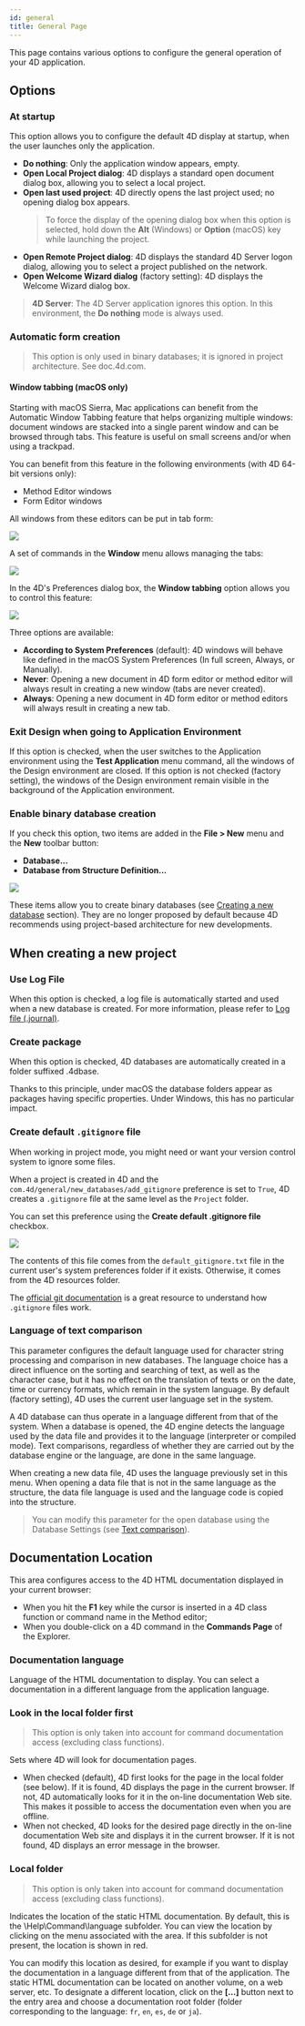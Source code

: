 ```yaml
---
id: general
title: General Page
---
```


This page contains various options to configure the general operation of your 4D application.

## Options 
 
### At startup  

This option allows you to configure the default 4D display at startup, when the user launches only the application.

*	**Do nothing**: Only the application window appears, empty.
*	**Open Local Project dialog**: 4D displays a standard open document dialog box, allowing you to select a local project.
*	**Open last used project**: 4D directly opens the last project used; no opening dialog box appears. 
	>To force the display of the opening dialog box when this option is selected, hold down the **Alt** (Windows) or **Option** (macOS) key while launching the project.
*	**Open Remote Project dialog**: 4D displays the standard 4D Server logon dialog, allowing you to select a project published on the network.
*	**Open Welcome Wizard dialog** (factory setting): 4D displays the Welcome Wizard dialog box.

>**4D Server**: The 4D Server application ignores this option. In this environment, the **Do nothing** mode is always used.

### Automatic form creation 

> This option is only used in binary databases; it is ignored in project architecture. See doc.4d.com.

#### Window tabbing (macOS only) 
 
Starting with macOS Sierra, Mac applications can benefit from the Automatic Window Tabbing feature that helps organizing multiple windows: document windows are stacked into a single parent window and can be browsed through tabs. This feature is useful on small screens and/or when using a trackpad.

You can benefit from this feature in the following environments (with 4D 64-bit versions only):

*	Method Editor windows
*	Form Editor windows

All windows from these editors can be put in tab form:

![](assets/en/Preferences/general2.png)

A set of commands in the **Window** menu allows managing the tabs:

![](assets/en/Preferences/general3.png)

In the 4D's Preferences dialog box, the **Window tabbing** option allows you to control this feature:

![](assets/en/Preferences/general4.png)

Three options are available:

*	**According to System Preferences** (default): 4D windows will behave like defined in the macOS System Preferences (In full screen, Always, or Manually).
*	**Never**: Opening a new document in 4D form editor or method editor will always result in creating a new window (tabs are never created).
*	**Always**: Opening a new document in 4D form editor or method editors will always result in creating a new tab.

### Exit Design when going to Application Environment  

If this option is checked, when the user switches to the Application environment using the **Test Application** menu command, all the windows of the Design environment are closed. If this option is not checked (factory setting), the windows of the Design environment remain visible in the background of the Application environment.


### Enable binary database creation  

If you check this option, two items are added in the **File > New** menu and the **New** toolbar button:

*	**Database...**
*	**Database from Structure Definition...**

![](assets/en/Preferences/general5.png)

These items allow you to create binary databases (see [Creating a new database](https://doc.4d.com/4Dv18R6/4D/18-R6/Creating-a-new-database.300-5217610.en.html) section). They are no longer proposed by default because 4D recommends using project-based architecture for new developments. 

## When creating a new project 
 
### Use Log File 
 
When this option is checked, a log file is automatically started and used when a new database is created. For more information, please refer to [Log file (.journal)](Backup/log.md).

### Create package
  
When this option is checked, 4D databases are automatically created in a folder suffixed .4dbase. 

Thanks to this principle, under macOS the database folders appear as packages having specific properties. Under Windows, this has no particular impact.

### Create default `.gitignore` file

When working in project mode, you might need or want your version control system to ignore some files.  

When a project is created in 4D and the `com.4d/general/new_databases/add_gitignore` preference is set to `True`, 4D creates a `.gitignore` file at the same level as the `Project` folder.

You can set this preference using the **Create default .gitignore file** checkbox.

![](assets/en/Preferences/gitignore.png)

The contents of this file comes from the `default_gitignore.txt` file in the current user's system preferences folder if it exists. Otherwise, it comes from the 4D resources folder.

The [official git documentation](https://www.atlassian.com/git/tutorials/saving-changes/gitignoreatlassian) is a great resource to understand how `.gitignore` files work. 

### Language of text comparison
  
This parameter configures the default language used for character string processing and comparison in new databases. The language choice has a direct influence on the sorting and searching of text, as well as the character case, but it has no effect on the translation of texts or on the date, time or currency formats, which remain in the system language. By default (factory setting), 4D uses the current user language set in the system.

A 4D database can thus operate in a language different from that of the system. When a database is opened, the 4D engine detects the language used by the data file and provides it to the language (interpreter or compiled mode). Text comparisons, regardless of whether they are carried out by the database engine or the language, are done in the same language.

When creating a new data file, 4D uses the language previously set in this menu. When opening a data file that is not in the same language as the structure, the data file language is used and the language code is copied into the structure. 

>You can modify this parameter for the open database using the Database Settings (see [Text comparison](https://doc.4d.com/4Dv18R6/4D/18-R6/DatabaseData-storage-page.300-5217842.en.html#460252)).

## Documentation Location  

This area configures access to the 4D HTML documentation displayed in your current browser:

*	When you hit the **F1** key while the cursor is inserted in a 4D class function or command name in the Method editor;
*	When you double-click on a 4D command in the **Commands Page** of the Explorer.


### Documentation language  

Language of the HTML documentation to display. You can select a documentation in a different language from the application language.

### Look in the local folder first  

> This option is only taken into account for command documentation access (excluding class functions). 

Sets where 4D will look for documentation pages.

*	When checked (default), 4D first looks for the page in the local folder (see below). If it is found, 4D displays the page in the current browser. If not, 4D automatically looks for it in the on-line documentation Web site. This makes it possible to access the documentation even when you are offline.
*	When not checked, 4D looks for the desired page directly in the on-line documentation Web site and displays it in the current browser. If it is not found, 4D displays an error message in the browser.

### Local folder  

> This option is only taken into account for command documentation access (excluding class functions). 

Indicates the location of the static HTML documentation. By default, this is the \Help\Command\language subfolder. You can view the location by clicking on the menu associated with the area. If this subfolder is not present, the location is shown in red. 

You can modify this location as desired, for example if you want to display the documentation in a language different from that of the application. The static HTML documentation can be located on another volume, on a web server, etc. To designate a different location, click on the **[...]** button next to the entry area and choose a documentation root folder (folder corresponding to the language: `fr`, `en`, `es`, `de` or `ja`). 
